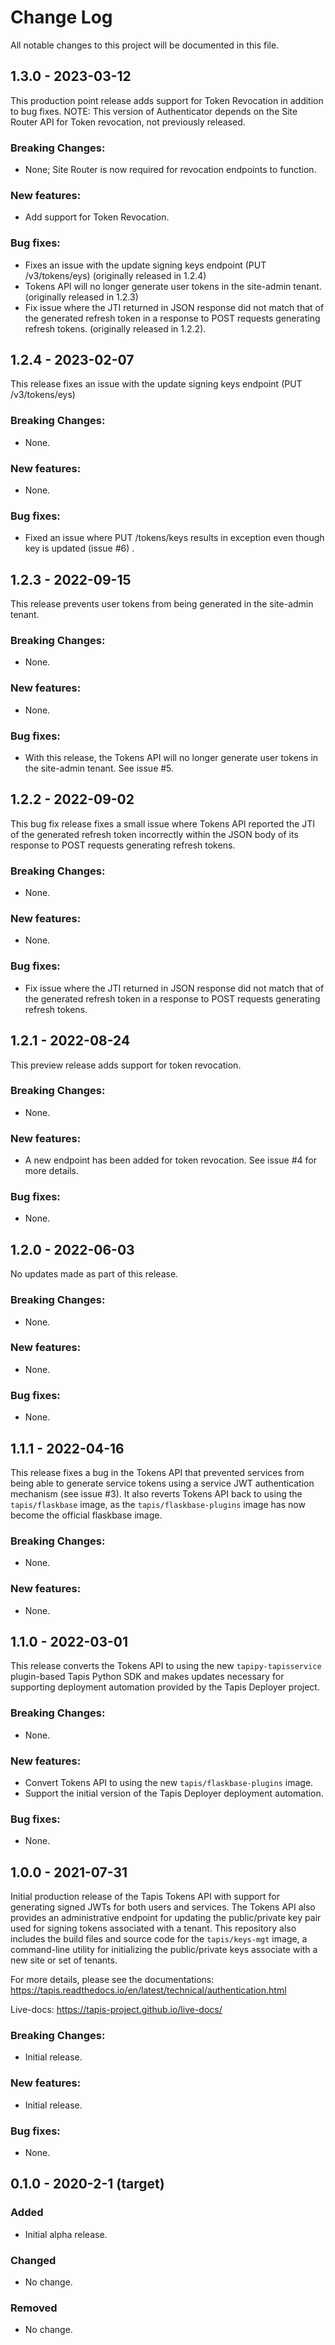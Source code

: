 # Change Log
All notable changes to this project will be documented in this file.

## 1.3.0 - 2023-03-12
This production point release adds support for Token Revocation in addition to bug
fixes.
NOTE: This version of Authenticator depends on the Site Router API for Token revocation, not
previously released. 

### Breaking Changes:
- None; Site Router is now required for revocation endpoints to function.

### New features:
- Add support for Token Revocation.

### Bug fixes:
- Fixes an issue with the update signing keys endpoint (PUT /v3/tokens/eys) (originally released in 1.2.4)
- Tokens API will no longer generate user tokens in the site-admin tenant. (originally released in 1.2.3)
- Fix issue where the JTI returned in JSON response did not match that of the generated refresh token 
in a response to POST requests generating refresh tokens. (originally released in 1.2.2).


## 1.2.4 - 2023-02-07
This release fixes an issue with the update signing keys endpoint (PUT /v3/tokens/eys)

### Breaking Changes:
- None.

### New features:
- None. 

### Bug fixes:
- Fixed an issue where PUT /tokens/keys results in exception even though key is updated (issue #6)
.

## 1.2.3 - 2022-09-15
This release prevents user tokens from being generated in the site-admin tenant. 

### Breaking Changes:
- None.

### New features:
- None. 

### Bug fixes:
- With this release, the Tokens API will no longer generate user tokens in the site-admin tenant. 
  See issue #5.


## 1.2.2 - 2022-09-02
This bug fix release fixes a small issue where Tokens API reported the JTI of the generated refresh
token incorrectly within the JSON body of its response to POST requests generating refresh tokens.

### Breaking Changes:
- None.

### New features:
- None. 

### Bug fixes:
- Fix issue where the JTI returned in JSON response did not match that of the generated refresh token 
in a response to POST requests generating refresh tokens.


## 1.2.1 - 2022-08-24
This preview release adds support for token revocation.

### Breaking Changes:
- None.

### New features:
- A new endpoint has been added for token revocation. See issue #4 for more details. 

### Bug fixes:
- None.



## 1.2.0 - 2022-06-03
No updates made as part of this release.

### Breaking Changes:
- None.

### New features:
- None.

### Bug fixes:
- None.


## 1.1.1 - 2022-04-16
This release fixes a bug in the Tokens API that prevented services from being able to generate service
tokens using a service JWT authentication mechanism (see issue #3). It also reverts Tokens API back to
using the `tapis/flaskbase` image, as the `tapis/flaskbase-plugins` image has now become the
official flaskbase image. 

### Breaking Changes:
- None.

### New features:
- None.


## 1.1.0 - 2022-03-01
This release converts the Tokens API to using the new `tapipy-tapisservice` plugin-based 
Tapis Python SDK and makes updates necessary for supporting deployment automation provided
by the Tapis Deployer project.

### Breaking Changes:
- None.

### New features:
- Convert Tokens API to using the new `tapis/flaskbase-plugins` image.
- Support the initial version of the Tapis Deployer deployment automation. 

### Bug fixes:
- None.

## 1.0.0 - 2021-07-31
Initial production release of the Tapis Tokens API with support for generating signed
JWTs for both users and services. The Tokens API also provides an administrative endpoint
for updating the public/private key pair used for signing tokens associated with a tenant.
This repository also includes the build files and source  code for the `tapis/keys-mgt` image,
a command-line utility for initializing the public/private keys associate with a new site or set
of tenants.

For more details, please see the documentations: https://tapis.readthedocs.io/en/latest/technical/authentication.html

Live-docs: https://tapis-project.github.io/live-docs/

### Breaking Changes:
- Initial release.

### New features:
 - Initial release.

### Bug fixes:
- None.


## 0.1.0 - 2020-2-1 (target)
### Added
- Initial alpha release.

### Changed
- No change.

### Removed
- No change.
